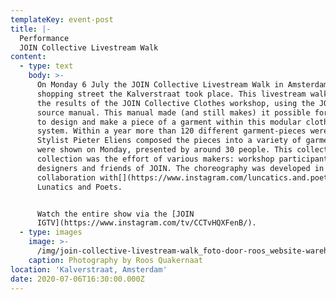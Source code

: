 ```yaml
---
templateKey: event-post
title: |-
  Performance
  JOIN Collective Livestream Walk
content:
  - type: text
    body: >-
      On Monday 6 July the JOIN Collective Livestream Walk in Amsterdam's main
      shopping street the Kalverstraat took place. This livestream walk showed
      the results of the JOIN Collective Clothes workshop, using the JOIN open
      source manual. This manual made (and still makes) it possible for everyone
      to design and make a piece of a garment within this modular clothing
      system. Within a year more than 120 different garment-pieces were made.
      Stylist Pieter Eliens composed the pieces into a variety of garments that
      were shown on Monday, presented by around 30 people. This collective
      collection was the effort of various makers: workshop participants,
      designers and friends of JOIN. The choreography was developed in
      collaboration with[](https://www.instagram.com/luncatics.and.poets/)
      Lunatics and Poets. 


      Watch the entire show via the [JOIN
      IGTV](https://www.instagram.com/tv/CCTvHQXFenB/).
  - type: images
    image: >-
      /img/join-collective-livestream-walk_foto-door-roos_website-warehouse-ready.jpg
    caption: Photography by Roos Quakernaat
location: 'Kalverstraat, Amsterdam'
date: 2020-07-06T16:30:00.000Z
---
```

